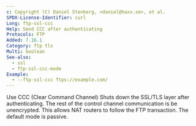 ```yaml
---
c: Copyright (C) Daniel Stenberg, <daniel@haxx.se>, et al.
SPDX-License-Identifier: curl
Long: ftp-ssl-ccc
Help: Send CCC after authenticating
Protocols: FTP
Added: 7.16.1
Category: ftp tls
Multi: boolean
See-also:
  - ssl
  - ftp-ssl-ccc-mode
Example:
  - --ftp-ssl-ccc ftps://example.com/
---
```


Use CCC (Clear Command Channel) Shuts down the SSL/TLS layer after
authenticating. The rest of the control channel communication is be
unencrypted. This allows NAT routers to follow the FTP transaction. The
default mode is passive.
